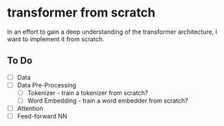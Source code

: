 # transformer from scratch

In an effort to gain a deep understanding of the transformer architecture, I want to implement it from scratch.

## To Do

- [ ] Data
- [ ] Data Pre-Processing
  - [ ] Tokenizer - train a tokenizer from scratch? 
  - [ ] Word Embedding - train a word embedder from scratch?
- [ ] Attention
- [ ] Feed-forward NN